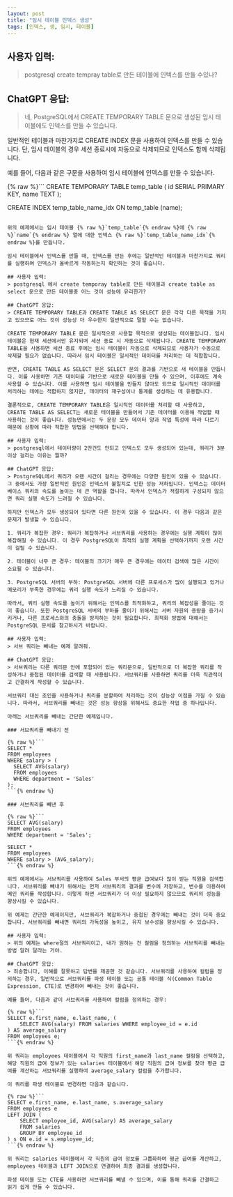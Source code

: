 ```yaml
---
layout: post
title: "임시 테이블 인덱스 생성"
tags: [인덱스, 생, 임시, 테이블]
---
```


## 사용자 입력:
> postgresql create tempray table로 만든 테이블에 인텍스를 만들 수있나?

## ChatGPT 응답:
> 네, PostgreSQL에서 CREATE TEMPORARY TABLE 문으로 생성된 임시 테이블에도 인덱스를 만들 수 있습니다.

일반적인 테이블과 마찬가지로 CREATE INDEX 문을 사용하여 인덱스를 만들 수 있습니다. 단, 임시 테이블의 경우 세션 종료시에 자동으로 삭제되므로 인덱스도 함께 삭제됩니다. 

예를 들어, 다음과 같은 구문을 사용하여 임시 테이블에 인덱스를 만들 수 있습니다.

{% raw %}```
CREATE TEMPORARY TABLE temp_table (
    id SERIAL PRIMARY KEY,
    name TEXT
);

CREATE INDEX temp_table_name_idx ON temp_table (name);
```{% endraw %}

위의 예제에서는 임시 테이블 {% raw %}`temp_table`{% endraw %}에 {% raw %}`name`{% endraw %} 열에 대한 인덱스 {% raw %}`temp_table_name_idx`{% endraw %}를 만듭니다. 

임시 테이블에서 인덱스를 만들 때, 인덱스를 만든 후에는 일반적인 테이블과 마찬가지로 쿼리를 실행하여 인덱스가 올바르게 작동하는지 확인하는 것이 좋습니다.

## 사용자 입력:
> postgresql 에서 create temporay table로 만든 테이블과 create table as select 문으로 만든 테이블중 어느 것이 성능에 유리한가?

## ChatGPT 응답:
> CREATE TEMPORARY TABLE과 CREATE TABLE AS SELECT 문은 각각 다른 목적을 가지고 있으므로 어느 것이 성능상 더 우수한지 일반적으로 말할 수는 없습니다. 

CREATE TEMPORARY TABLE 문은 일시적으로 사용할 목적으로 생성되는 테이블입니다. 임시 테이블은 현재 세션에서만 유지되며 세션 종료 시 자동으로 삭제됩니다. CREATE TEMPORARY TABLE을 사용하면 세션 종료 후에는 임시 테이블이 자동으로 삭제되므로 사용자가 수동으로 삭제할 필요가 없습니다. 따라서 임시 테이블은 일시적인 데이터를 처리하는 데 적합합니다.

반면, CREATE TABLE AS SELECT 문은 SELECT 문의 결과를 기반으로 새 테이블을 만듭니다. 이를 사용하면 기존 데이터를 기반으로 새로운 테이블을 만들 수 있으며, 이후에도 계속 사용할 수 있습니다. 이를 사용하면 임시 테이블을 만들지 않아도 되므로 일시적인 데이터를 처리하는 데에는 적합하지 않지만, 데이터의 재구성이나 통계를 생성하는 데 유용합니다.

결론적으로, CREATE TEMPORARY TABLE은 일시적인 데이터를 처리할 때 사용하고, CREATE TABLE AS SELECT는 새로운 테이블을 만들어서 기존 데이터를 이용해 작업할 때 사용하는 것이 좋습니다. 성능면에서는 두 문장 모두 데이터 양과 작업 특성에 따라 다르기 때문에 상황에 따라 적합한 방법을 선택해야 합니다.

## 사용자 입력:
> postgresql에서 테이터량이 2만건도 안되고 인덱스도 모두 생성되어 있는데, 쿼리가 3분이상 걸리는 이유는 뭘까?

## ChatGPT 응답:
> PostgreSQL에서 쿼리가 오랜 시간이 걸리는 경우에는 다양한 원인이 있을 수 있습니다. 그 중에서도 가장 일반적인 원인은 인덱스의 불일치로 인한 성능 저하입니다. 인덱스는 데이터베이스 쿼리의 속도를 높이는 데 큰 역할을 합니다. 따라서 인덱스가 적절하게 구성되지 않으면 쿼리 실행 속도가 느려질 수 있습니다.

하지만 인덱스가 모두 생성되어 있다면 다른 원인이 있을 수 있습니다. 이 경우 다음과 같은 문제가 발생할 수 있습니다.

1. 쿼리가 복잡한 경우: 쿼리가 복잡하거나 서브쿼리를 사용하는 경우에는 실행 계획이 많이 복잡해질 수 있습니다. 이 경우 PostgreSQL이 최적의 실행 계획을 선택하기까지 오랜 시간이 걸릴 수 있습니다.

2. 테이블이 너무 큰 경우: 테이블의 크기가 매우 큰 경우에는 데이터 검색에 많은 시간이 소요될 수 있습니다.

3. PostgreSQL 서버의 부하: PostgreSQL 서버에 다른 프로세스가 많이 실행되고 있거나 메모리가 부족한 경우에는 쿼리 실행 속도가 느려질 수 있습니다.

따라서, 쿼리 실행 속도를 높이기 위해서는 인덱스를 최적화하고, 쿼리의 복잡성을 줄이는 것이 좋습니다. 또한 PostgreSQL 서버의 부하를 줄이기 위해서는 서버 자원의 용량을 증가시키거나, 다른 프로세스와의 충돌을 방지하는 것이 필요합니다. 최적화 방법에 대해서는 PostgreSQL 문서를 참고하시기 바랍니다.

## 사용자 입력:
> 서브 쿼리는 빼내는 예제 알려줘.

## ChatGPT 응답:
> 서브쿼리는 다른 쿼리문 안에 포함되어 있는 쿼리문으로, 일반적으로 더 복잡한 쿼리를 작성하거나 중첩된 데이터를 검색할 때 사용됩니다. 서브쿼리를 사용하면 쿼리를 더욱 직관적이고 간결하게 작성할 수 있습니다. 

서브쿼리 대신 조인을 사용하거나 쿼리를 분할하여 처리하는 것이 성능상 이점을 가질 수 있습니다. 따라서, 서브쿼리를 빼내는 것은 성능 향상을 위해서도 중요한 작업 중 하나입니다.

아래는 서브쿼리를 빼내는 간단한 예제입니다. 

### 서브쿼리를 빼내기 전

{% raw %}```
SELECT *
FROM employees
WHERE salary > (
  SELECT AVG(salary)
  FROM employees
  WHERE department = 'Sales'
);
```{% endraw %}

### 서브쿼리를 빼낸 후

{% raw %}```
SELECT AVG(salary)
FROM employees
WHERE department = 'Sales';

SELECT *
FROM employees
WHERE salary > (AVG_salary);
```{% endraw %}

위의 예제에서는 서브쿼리를 사용하여 Sales 부서의 평균 급여보다 많이 받는 직원을 검색합니다. 서브쿼리를 빼내기 위해서는 먼저 서브쿼리의 결과를 변수에 저장하고, 변수를 이용하여 메인 쿼리를 작성합니다. 이렇게 하면 서브쿼리가 더 이상 필요하지 않으므로 쿼리의 성능을 향상시킬 수 있습니다.

위 예제는 간단한 예제이지만, 서브쿼리가 복잡하거나 중첩된 경우에는 빼내는 것이 더욱 중요합니다. 서브쿼리를 빼내면 쿼리의 가독성을 높이고, 유지 보수성을 향상시킬 수 있습니다.

## 사용자 입력:
> 위의 예제는 where절의 서브쿼리이고, 내가 원하는 건 컬럼을 정의하는 서브쿼리를 빼내는 방법 알려 달라는 거야.

## ChatGPT 응답:
> 죄송합니다, 이해를 잘못하고 답변을 제공한 것 같습니다. 서브쿼리를 사용하여 컬럼을 정의하는 경우, 일반적으로 서브쿼리를 파생 테이블 또는 공통 테이블 식(Common Table Expression, CTE)로 변경하여 빼내는 것이 좋습니다.

예를 들어, 다음과 같이 서브쿼리를 사용하여 컬럼을 정의하는 경우:

{% raw %}```
SELECT e.first_name, e.last_name, (
    SELECT AVG(salary) FROM salaries WHERE employee_id = e.id
) AS average_salary
FROM employees e;
```{% endraw %}

위 쿼리는 employees 테이블에서 각 직원의 first_name과 last_name 컬럼을 선택하고, 해당 직원의 급여 정보가 있는 salaries 테이블에서 해당 직원의 급여 정보를 찾아 평균 급여를 계산하는 서브쿼리를 실행하여 average_salary 컬럼을 추가합니다.

이 쿼리를 파생 테이블로 변경하면 다음과 같습니다.

{% raw %}```
SELECT e.first_name, e.last_name, s.average_salary
FROM employees e
LEFT JOIN (
    SELECT employee_id, AVG(salary) AS average_salary
    FROM salaries
    GROUP BY employee_id
) s ON e.id = s.employee_id;
```{% endraw %}

위 쿼리는 salaries 테이블에서 각 직원의 급여 정보를 그룹화하여 평균 급여를 계산하고, employees 테이블과 LEFT JOIN으로 연결하여 최종 결과를 생성합니다.

파생 테이블 또는 CTE를 사용하면 서브쿼리를 빼낼 수 있으며, 이를 통해 쿼리를 간결하고 읽기 쉽게 만들 수 있습니다.

